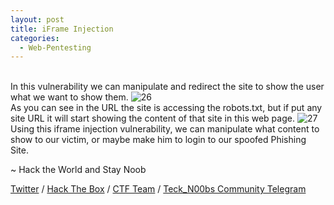 ```yaml
---
layout: post
title: iFrame Injection
categories:
  - Web-Pentesting
---
```

<br>In this vulnerability we can manipulate and redirect the site to show the user what we want to show them. 
![26](https://teckk2.github.io/assets/images/Web%20Pentest/A1/26.png)
<br>As you can see in the URL the site is accessing the robots.txt, but if put any site URL it will start showing the content of that site in this web page.
![27](https://teckk2.github.io/assets/images/Web%20Pentest/A1/27.png)
<br>Using this iframe injection vulnerability, we can manipulate what content to show to our victim, or maybe make him to login to our spoofed Phishing Site.

<p class="message">
  ~ Hack the World and Stay Noob
</p>

[Twitter](https://twitter.com/Teck__K2) / [Hack The Box](https://www.hackthebox.eu/profile/966) / [CTF Team](https://ctftime.org/team/20102) /
[Teck_N00bs Community Telegram](https://t.me/Teck_N00bs)

<script src="https://www.hackthebox.eu/badge/966"> </script>
